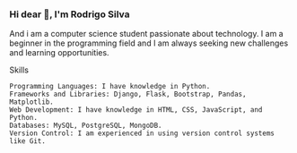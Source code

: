 ### Hi dear 👋, I'm Rodrigo Silva

And i am a computer science student passionate about technology. I am a beginner in the programming field and I am always seeking new challenges and learning opportunities.

Skills

    Programming Languages: I have knowledge in Python.
    Frameworks and Libraries: Django, Flask, Bootstrap, Pandas, Matplotlib.
    Web Development: I have knowledge in HTML, CSS, JavaScript, and Python.
    Databases: MySQL, PostgreSQL, MongoDB.
    Version Control: I am experienced in using version control systems like Git.

<!--
**rodrigoemcode/rodrigoemcode** is a ✨ _special_ ✨ repository because its `README.md` (this file) appears on your GitHub profile.

Here are some ideas to get you started:

- 🔭 I’m currently working on ...
- 🌱 I’m currently learning ...
- 👯 I’m looking to collaborate on ...
- 🤔 I’m looking for help with ...
- 💬 Ask me about ...
- 📫 How to reach me: ...
- 😄 Pronouns: ...
- ⚡ Fun fact: ...
-->
